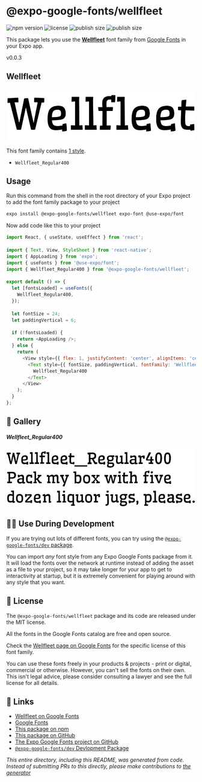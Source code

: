 # @expo-google-fonts/wellfleet

![npm version](https://flat.badgen.net/npm/v/@expo-google-fonts/wellfleet)
![license](https://flat.badgen.net/github/license/expo/google-fonts)
![publish size](https://flat.badgen.net/packagephobia/install/@expo-google-fonts/wellfleet)
![publish size](https://flat.badgen.net/packagephobia/publish/@expo-google-fonts/wellfleet)

This package lets you use the [**Wellfleet**](https://fonts.google.com/specimen/Wellfleet) font family from [Google Fonts](https://fonts.google.com/) in your Expo app.

v0.0.3

## Wellfleet

![Wellfleet](./font-family.png)

This font family contains [1 style](#-gallery).

- `Wellfleet_Regular400`

## Usage

Run this command from the shell in the root directory of your Expo project to add the font family package to your project
```sh
expo install @expo-google-fonts/wellfleet expo-font @use-expo/font
```

Now add code like this to your project
```js
import React, { useState, useEffect } from 'react';

import { Text, View, StyleSheet } from 'react-native';
import { AppLoading } from 'expo';
import { useFonts } from '@use-expo/font';
import { Wellfleet_Regular400 } from '@expo-google-fonts/wellfleet';

export default () => {
  let [fontsLoaded] = useFonts({
    Wellfleet_Regular400,
  });

  let fontSize = 24;
  let paddingVertical = 6;

  if (!fontsLoaded) {
    return <AppLoading />;
  } else {
    return (
      <View style={{ flex: 1, justifyContent: 'center', alignItems: 'center' }}>
        <Text style={{ fontSize, paddingVertical, fontFamily: 'Wellfleet_Regular400' }}>
          Wellfleet_Regular400
        </Text>
      </View>
    );
  }
};

```

## 🔡 Gallery

##### Wellfleet_Regular400
![Wellfleet_Regular400](./9bdc76fbcd0c8aa30aa62c892008d4e6cf4a7df66502008137949866fc091693.ttf.png)


## 👩‍💻 Use During Development

If you are trying out lots of different fonts, you can try using the [`@expo-google-fonts/dev` package](https://github.com/expo/google-fonts/tree/master/font-packages/dev#readme).

You can import *any* font style from any Expo Google Fonts package from it. It will load the fonts
over the network at runtime instead of adding the asset as a file to your project, so it may take longer
for your app to get to interactivity at startup, but it is extremely convenient
for playing around with any style that you want.

## 📖 License

The `@expo-google-fonts/wellfleet` package and its code are released under the MIT license.

All the fonts in the Google Fonts catalog are free and open source.

Check the [Wellfleet page on Google Fonts](https://fonts.google.com/specimen/Wellfleet) for the specific license of this font family.

You can use these fonts freely in your products & projects - print or digital, commercial or otherwise. However, you can't sell the fonts on their own. This isn't legal advice, please consider consulting a lawyer and see the full license for all details.

## 🔗 Links

- [Wellfleet on Google Fonts](https://fonts.google.com/specimen/Wellfleet)
- [Google Fonts](https://fonts.google.com/)
- [This package on npm](https://www.npmjs.com/package/@expo-google-fonts/wellfleet)
- [This package on GitHub](https://github.com/expo/google-fonts/tree/master/font-packages/wellfleet)
- [The Expo Google Fonts project on GitHub](https://github.com/expo/google-fonts)
- [`@expo-google-fonts/dev` Devlopment Package](https://github.com/expo/google-fonts/tree/master/font-packages/dev)


*This entire directory, including this README, was generated from code. Instead of submitting PRs to this directly, please make contributions to [the generator](https://github.com/expo/google-fonts/tree/master/packages/generator)*
